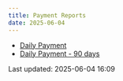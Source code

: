 ```yaml
---
title: Payment Reports
date: 2025-06-04
---
```


* [Daily Payment](/pages/reports/test/Daily-Payment.html)
* [Daily Payment - 90 days](/pages/reports/test/Daily-Payment-90-Days.html)

Last updated: 2025-06-04 16:09
